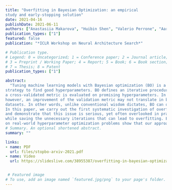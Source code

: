 ```yaml
---
title: "Overfitting in Bayesian Optimization: an empirical
study and early-stopping solution"
date: 2021-04-16
publishDate: 2021-06-11
authors: ["Anastasiia Makarova", "Huibin Shen", "Valerio Perrone", "Aaron Klein", "Jean Baptiste Faddoul", "Andreas Krause", "Matthias Seeger", "Cedric Archambeau"]
publication_types: ["1"]
featured: false
publication: "*ICLR Workshop on Neural Architecture Search*"

# Publication type.
# Legend: 0 = Uncategorized; 1 = Conference paper; 2 = Journal article;
# 3 = Preprint / Working Paper; 4 = Report; 5 = Book; 6 = Book section;
# 7 = Thesis; 8 = Patent
publication_types: ["1"]

abstract:
  "Tuning machine learning models with Bayesian optimization (BO) is a successful
strategy to find good hyperparameters. BO defines an iterative procedure where
a cross-validated metric is evaluated on promising hyperparameters. In practice,
however, an improvement of the validation metric may not translate in better predictive performance on a test set, especially when tuning models trained on small
datasets. In other words, unlike conventional wisdom dictates, BO can overfit.
In this paper, we carry out the first systematic investigation of overfitting in BO
and demonstrate that this issue is serious, yet often overlooked in practice. We propose a novel criterion to early stop BO, which aims to maintain the solution quality
while saving the unnecessary iterations that can lead to overfitting. Experiments
on real-world hyperparameter optimization problems show that our approach effectively meets these goals and is more adaptive comparing to baselines."
# Summary. An optional shortened abstract.
summary: ""

links:
- name: PDF
  url: files/stopbo-arxiv-2021.pdf
- name: Video
  url: https://slideslive.com/38955387/overfitting-in-bayesian-optimization-an-empirical-study-and-earlystopping-solution?ref=search


 # Featured image
# To use, add an image named `featured.jpg/png` to your page's folder.
---
```

